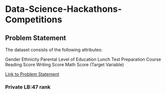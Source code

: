 # Data-Science-Hackathons-Competitions

## Problem Statement

The dataset consists of the following attributes:

Gender
Ethnicity
Parental Level of Education
Lunch
Test Preparation Course
Reading Score
Writing Score
Math Score (Target Variable)

[Link to Problem Statement](https://dockship.io/challenges/60058a78aaf1695ff537aba8/exam-mark-prediction-ai-challenge/overview)

### Private LB:47 rank

